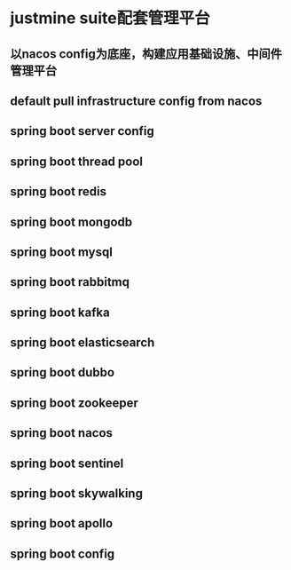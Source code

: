 # justmine suite配套管理平台
## 以nacos config为底座，构建应用基础设施、中间件管理平台
## default pull infrastructure config from nacos
## spring boot server config
## spring boot thread pool
## spring boot redis
## spring boot mongodb
## spring boot mysql
## spring boot rabbitmq
## spring boot kafka
## spring boot elasticsearch
## spring boot dubbo
## spring boot zookeeper
## spring boot nacos
## spring boot sentinel
## spring boot skywalking
## spring boot apollo
## spring boot config